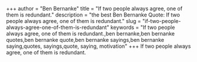 +++
author = "Ben Bernanke"
title = "If two people always agree, one of them is redundant."
description = "the best Ben Bernanke Quote: If two people always agree, one of them is redundant."
slug = "if-two-people-always-agree-one-of-them-is-redundant"
keywords = "If two people always agree, one of them is redundant.,ben bernanke,ben bernanke quotes,ben bernanke quote,ben bernanke sayings,ben bernanke saying,quotes, sayings,quote, saying, motivation"
+++
If two people always agree, one of them is redundant.
